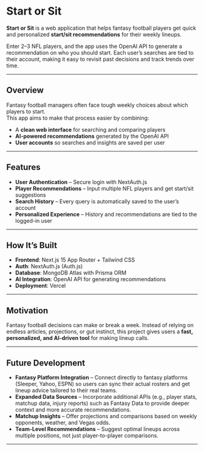 # Start or Sit

**Start or Sit** is a web application that helps fantasy football players get quick and personalized **start/sit recommendations** for their weekly lineups.  

Enter 2–3 NFL players, and the app uses the OpenAI API to generate a recommendation on who you should start. Each user’s searches are tied to their account, making it easy to revisit past decisions and track trends over time.  

---

## Overview

Fantasy football managers often face tough weekly choices about which players to start.  
This app aims to make that process easier by combining:  

- A **clean web interface** for searching and comparing players  
- **AI-powered recommendations** generated by the OpenAI API  
- **User accounts** so searches and insights are saved per user  

---

## Features

- **User Authentication** – Secure login with NextAuth.js  
- **Player Recommendations** – Input multiple NFL players and get start/sit suggestions  
- **Search History** – Every query is automatically saved to the user’s account  
- **Personalized Experience** – History and recommendations are tied to the logged-in user  

---

## How It’s Built

- **Frontend**: Next.js 15 App Router + Tailwind CSS  
- **Auth**: NextAuth.js (Auth.js)  
- **Database**: MongoDB Atlas with Prisma ORM  
- **AI Integration**: OpenAI API for generating recommendations  
- **Deployment**: Vercel  

---

## Motivation

Fantasy football decisions can make or break a week. Instead of relying on endless articles, projections, or gut instinct, this project gives users a **fast, personalized, and AI-driven tool** for making lineup calls.  

---

## Future Development

- **Fantasy Platform Integration** – Connect directly to fantasy platforms (Sleeper, Yahoo, ESPN) so users can sync their actual rosters and get lineup advice tailored to their real teams.  
- **Expanded Data Sources** – Incorporate additional APIs (e.g., player stats, matchup data, injury reports) such as Fantasy Data to provide deeper context and more accurate recommendations.  
- **Matchup Insights** – Offer projections and comparisons based on weekly opponents, weather, and Vegas odds.  
- **Team-Level Recommendations** – Suggest optimal lineups across multiple positions, not just player-to-player comparisons.  

---

